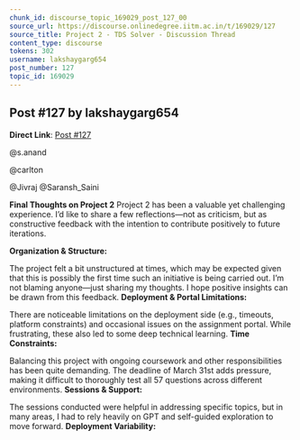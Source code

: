 ```yaml
---
chunk_id: discourse_topic_169029_post_127_00
source_url: https://discourse.onlinedegree.iitm.ac.in/t/169029/127
source_title: Project 2 - TDS Solver - Discussion Thread
content_type: discourse
tokens: 302
username: lakshaygarg654
post_number: 127
topic_id: 169029
---
```


## Post #127 by lakshaygarg654

**Direct Link**: [Post #127](https://discourse.onlinedegree.iitm.ac.in/t/169029/127)

@s.anand

@carlton

@Jivraj @Saransh_Saini

**Final Thoughts on Project 2**
Project 2 has been a valuable yet challenging experience. I’d like to share a few reflections—not as criticism, but as constructive feedback with the intention to contribute positively to future iterations.

**Organization &amp; Structure:**

The project felt a bit unstructured at times, which may be expected given that this is possibly the first time such an initiative is being carried out. I’m not blaming anyone—just sharing my thoughts. I hope positive insights can be drawn from this feedback.
**Deployment &amp; Portal Limitations:**

There are noticeable limitations on the deployment side (e.g., timeouts, platform constraints) and occasional issues on the assignment portal. While frustrating, these also led to some deep technical learning.
**Time Constraints:**

Balancing this project with ongoing coursework and other responsibilities has been quite demanding. The deadline of March 31st adds pressure, making it difficult to thoroughly test all 57 questions across different environments.
**Sessions &amp; Support:**

The sessions conducted were helpful in addressing specific topics, but in many areas, I had to rely heavily on GPT and self-guided exploration to move forward.
**Deployment Variability:**
